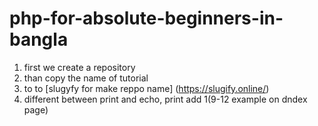 # php-for-absolute-beginners-in-bangla

1. first we create a repository
2. than copy the name of tutorial 
3. to to [slugyfy for make reppo name] (https://slugify.online/)
4. different between print and echo, print add 1(9-12 example on dndex page)